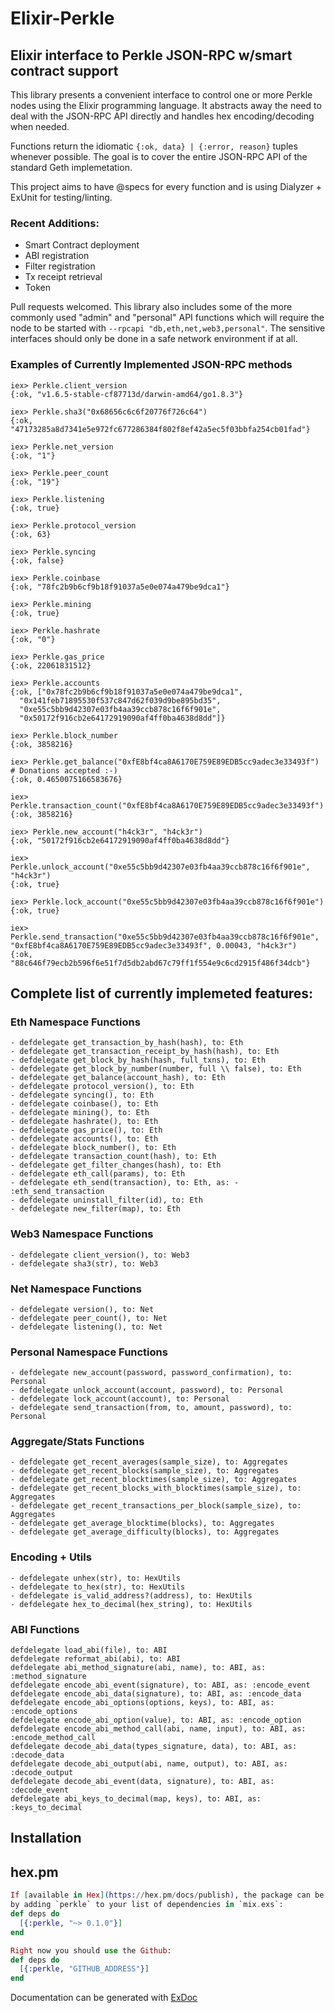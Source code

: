 # Elixir-Perkle
## Elixir interface to Perkle JSON-RPC w/smart contract support
This library presents a convenient interface to control one or more Perkle nodes using the Elixir programming language. It abstracts away the need to deal with the JSON-RPC API directly and handles hex encoding/decoding when needed. 

Functions return the idiomatic `{:ok, data} | {:error, reason}` tuples whenever possible. The goal is to cover the entire JSON-RPC API of the standard Geth implemetation.

This project aims to have @specs for every function and is using Dialyzer + ExUnit for testing/linting.

### Recent Additions:
- Smart Contract deployment
- ABI registration
- Filter registration
- Tx receipt retrieval
- Token

Pull requests welcomed. This library also includes some of the more commonly used "admin" and "personal" API functions which will require the node to be started with `--rpcapi "db,eth,net,web3,personal"`. The sensitive interfaces should only be done in a safe network environment if at all.


### Examples of Currently Implemented JSON-RPC methods
```
iex> Perkle.client_version
{:ok, "v1.6.5-stable-cf87713d/darwin-amd64/go1.8.3"}

iex> Perkle.sha3("0x68656c6c6f20776f726c64")
{:ok, "47173285a8d7341e5e972fc677286384f802f8ef42a5ec5f03bbfa254cb01fad"}

iex> Perkle.net_version
{:ok, "1"}

iex> Perkle.peer_count
{:ok, "19"}

iex> Perkle.listening
{:ok, true}

iex> Perkle.protocol_version
{:ok, 63}

iex> Perkle.syncing
{:ok, false}

iex> Perkle.coinbase
{:ok, "78fc2b9b6cf9b18f91037a5e0e074a479be9dca1"}

iex> Perkle.mining
{:ok, true}

iex> Perkle.hashrate
{:ok, "0"}

iex> Perkle.gas_price
{:ok, 22061831512}

iex> Perkle.accounts
{:ok, ["0x78fc2b9b6cf9b18f91037a5e0e074a479be9dca1",
  "0x141feb71895530f537c847d62f039d9be895bd35",
  "0xe55c5bb9d42307e03fb4aa39ccb878c16f6f901e",
  "0x50172f916cb2e64172919090af4ff0ba4638d8dd"]}

iex> Perkle.block_number
{:ok, 3858216}

iex> Perkle.get_balance("0xfE8bf4ca8A6170E759E89EDB5cc9adec3e33493f") # Donations accepted :-)
{:ok, 0.4650075166583676}

iex> Perkle.transaction_count("0xfE8bf4ca8A6170E759E89EDB5cc9adec3e33493f")
{:ok, 3858216}

iex> Perkle.new_account("h4ck3r", "h4ck3r")
{:ok, "50172f916cb2e64172919090af4ff0ba4638d8dd"}

iex> Perkle.unlock_account("0xe55c5bb9d42307e03fb4aa39ccb878c16f6f901e", "h4ck3r")
{:ok, true}

iex> Perkle.lock_account("0xe55c5bb9d42307e03fb4aa39ccb878c16f6f901e")
{:ok, true}

iex>  Perkle.send_transaction("0xe55c5bb9d42307e03fb4aa39ccb878c16f6f901e", "0xfE8bf4ca8A6170E759E89EDB5cc9adec3e33493f", 0.00043, "h4ck3r")
{:ok, "88c646f79ecb2b596f6e51f7d5db2abd67c79ff1f554e9c6cd2915f486f34dcb"}
```

## Complete list of currently implemeted features:
### Eth Namespace Functions
```
- defdelegate get_transaction_by_hash(hash), to: Eth
- defdelegate get_transaction_receipt_by_hash(hash), to: Eth
- defdelegate get_block_by_hash(hash, full_txns), to: Eth
- defdelegate get_block_by_number(number, full \\ false), to: Eth
- defdelegate get_balance(account_hash), to: Eth
- defdelegate protocol_version(), to: Eth
- defdelegate syncing(), to: Eth
- defdelegate coinbase(), to: Eth
- defdelegate mining(), to: Eth
- defdelegate hashrate(), to: Eth
- defdelegate gas_price(), to: Eth
- defdelegate accounts(), to: Eth
- defdelegate block_number(), to: Eth
- defdelegate transaction_count(hash), to: Eth
- defdelegate get_filter_changes(hash), to: Eth
- defdelegate eth_call(params), to: Eth
- defdelegate eth_send(transaction), to: Eth, as: - :eth_send_transaction
- defdelegate uninstall_filter(id), to: Eth
- defdelegate new_filter(map), to: Eth
```

### Web3 Namespace Functions
```
- defdelegate client_version(), to: Web3
- defdelegate sha3(str), to: Web3
```

### Net Namespace Functions
```
- defdelegate version(), to: Net
- defdelegate peer_count(), to: Net
- defdelegate listening(), to: Net
```

### Personal Namespace Functions
```
- defdelegate new_account(password, password_confirmation), to: Personal
- defdelegate unlock_account(account, password), to: Personal
- defdelegate lock_account(account), to: Personal
- defdelegate send_transaction(from, to, amount, password), to: Personal
```

### Aggregate/Stats Functions
```
- defdelegate get_recent_averages(sample_size), to: Aggregates
- defdelegate get_recent_blocks(sample_size), to: Aggregates
- defdelegate get_recent_blocktimes(sample_size), to: Aggregates
- defdelegate get_recent_blocks_with_blocktimes(sample_size), to: Aggregates
- defdelegate get_recent_transactions_per_block(sample_size), to: Aggregates
- defdelegate get_average_blocktime(blocks), to: Aggregates
- defdelegate get_average_difficulty(blocks), to: Aggregates
```

### Encoding + Utils 
```
- defdelegate unhex(str), to: HexUtils
- defdelegate to_hex(str), to: HexUtils
- defdelegate is_valid_address?(address), to: HexUtils
- defdelegate hex_to_decimal(hex_string), to: HexUtils
```

### ABI Functions
```
defdelegate load_abi(file), to: ABI
defdelegate reformat_abi(abi), to: ABI
defdelegate abi_method_signature(abi, name), to: ABI, as: :method_signature
defdelegate encode_abi_event(signature), to: ABI, as: :encode_event
defdelegate encode_abi_data(signature), to: ABI, as: :encode_data
defdelegate encode_abi_options(options, keys), to: ABI, as: :encode_options
defdelegate encode_abi_option(value), to: ABI, as: :encode_option
defdelegate encode_abi_method_call(abi, name, input), to: ABI, as: :encode_method_call
defdelegate decode_abi_data(types_signature, data), to: ABI, as: :decode_data
defdelegate decode_abi_output(abi, name, output), to: ABI, as: :decode_output
defdelegate decode_abi_event(data, signature), to: ABI, as: :decode_event
defdelegate abi_keys_to_decimal(map, keys), to: ABI, as: :keys_to_decimal
```


## Installation
## hex.pm
```elixir
If [available in Hex](https://hex.pm/docs/publish), the package can be installed
by adding `perkle` to your list of dependencies in `mix.exs`:
def deps do
  [{:perkle, "~> 0.1.0"}]
end

Right now you should use the Github:
def deps do
  [{:perkle, "GITHUB_ADDRESS"}]
end
```

Documentation can be generated with [ExDoc](https://github.com/elixir-lang/ex_doc)

